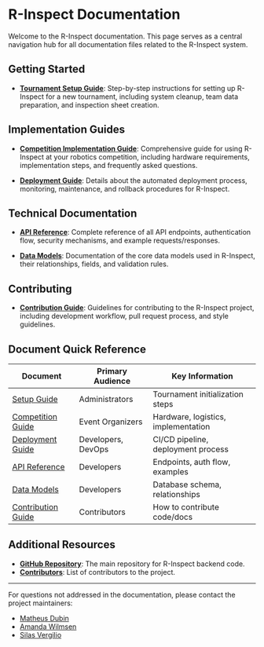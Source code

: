 # R-Inspect Documentation

Welcome to the R-Inspect documentation. This page serves as a central navigation hub for all documentation files related to the R-Inspect system.

## Getting Started

- [**Tournament Setup Guide**](./setup.md): Step-by-step instructions for setting up R-Inspect for a new tournament, including system cleanup, team data preparation, and inspection sheet creation.

## Implementation Guides

- [**Competition Implementation Guide**](./competition-guide.md): Comprehensive guide for using R-Inspect at your robotics competition, including hardware requirements, implementation steps, and frequently asked questions.

- [**Deployment Guide**](./deployment.md): Details about the automated deployment process, monitoring, maintenance, and rollback procedures for R-Inspect.

## Technical Documentation

- [**API Reference**](./api-reference.md): Complete reference of all API endpoints, authentication flow, security mechanisms, and example requests/responses.

- [**Data Models**](./data-models.md): Documentation of the core data models used in R-Inspect, their relationships, fields, and validation rules.

## Contributing

- [**Contribution Guide**](./contribution-guide.md): Guidelines for contributing to the R-Inspect project, including development workflow, pull request process, and style guidelines.

## Document Quick Reference

| Document | Primary Audience | Key Information |
|----------|------------------|-----------------|
| [Setup Guide](./setup.md) | Administrators | Tournament initialization steps |
| [Competition Guide](./competition-guide.md) | Event Organizers | Hardware, logistics, implementation |
| [Deployment Guide](./deployment.md) | Developers, DevOps | CI/CD pipeline, deployment process |
| [API Reference](./api-reference.md) | Developers | Endpoints, auth flow, examples |
| [Data Models](./data-models.md) | Developers | Database schema, relationships |
| [Contribution Guide](./contribution-guide.md) | Contributors | How to contribute code/docs |

## Additional Resources

- [**GitHub Repository**](https://github.com/silasvergilio/r-inspect-backend): The main repository for R-Inspect backend code.
- [**Contributors**](https://github.com/silasvergilio/r-inspect-backend/graphs/contributors): List of contributors to the project.

---

For questions not addressed in the documentation, please contact the project maintainers:
- [Matheus Dubin](https://github.com/MatheusDubin)
- [Amanda Wilmsen](https://github.com/amandacwilmsen)
- [Silas Vergilio](https://github.com/silasvergilio)
